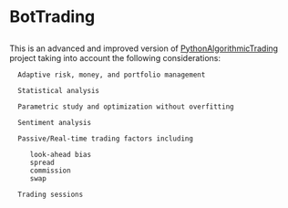 # BotTrading
##
This is an advanced and improved version of [PythonAlgorithmicTrading](https://github.com/Nima-Khodabandelou/PythonAlgorithmicTrading)  project taking into account the following considerations:

      Adaptive risk, money, and portfolio management  
      
      Statistical analysis      
      
      Parametric study and optimization without overfitting
      
      Sentiment analysis      
      
      Passive/Real-time trading factors including
      
         look-ahead bias
         spread
         commission
         swap
      
      Trading sessions
      
      
      
      
      
      
      
      
      
      
